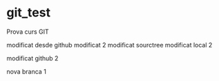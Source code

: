 # git_test
Prova curs GIT


modificat desde github
modificat 2
modificat sourctree
modificat local 2


modificat github 2

nova branca 1
